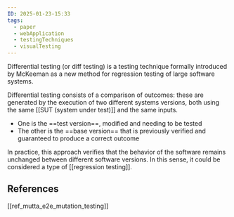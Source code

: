 ```yaml
---
ID: 2025-01-23-15:33
tags:
  - paper
  - webApplication
  - testingTechniques
  - visualTesting
---
```


Differential testing (or diff testing) is a testing technique formally introduced by McKeeman as a new method for regression testing of large software systems.

Differential testing consists of a comparison of outcomes: these are generated by the execution of two different systems versions, both using the same [[SUT (system under test)]] and the same inputs.
- One is the ==test version==, modified and needing to be tested
- The other is the ==base version== that is previously verified and guaranteed to produce a correct outcome

In practice, this approach verifies that the behavior of the software remains unchanged between different software versions. In this sense, it could be considered a type of [[regression testing]].

## References
[[ref_mutta_e2e_mutation_testing]]